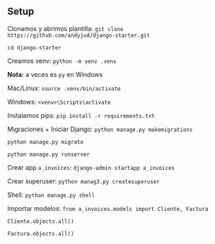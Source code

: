 ## Setup

Clonamos y abrimos plantilla:
`git clone https://github.com/andyjud/django-starter.git`

`cd django-starter`

Creamos venv: 
`python -m venv .venv` 

**Nota:** a veces es `py` en Windows

Mac/Linux: `source .venv/bin/activate`

Windows: `<venv>\Scripts\activate`

Instalamos pips:
`pip install -r requirements.txt`

Migraciones + Iniciar Django:
`python manage.py makemigrations`

`python manage.py migrate`

`python manage.py runserver`

Crear app `a_invoices`:
`django-admin startapp a_invoices`

Crear superuser:
`python manag3.py createsuperuser`

Shell:
`python manage.py shell`
  
  Importar modelos:
  `from a_invoices.models import Cliente, Factura`

  `Cliente.objects.all()`
  
  `Factura.objects.all()`
  